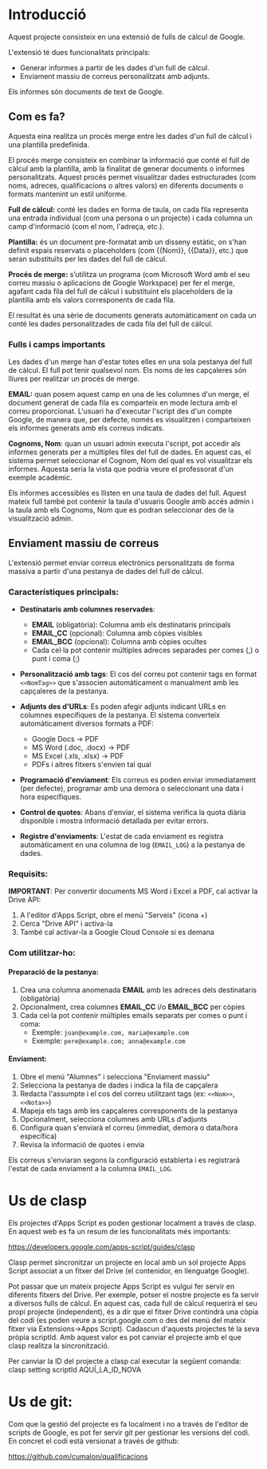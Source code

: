 # Introducció

Aquest projecte consisteix en una extensió de fulls de càlcul de Google.

L'extensió té dues funcionalitats principals:
- Generar informes a partir de les dades d'un full de càlcul. 
- Enviament massiu de correus personalitzats amb adjunts.

Els informes són documents de text de Google.

## Com es fa?

Aquesta eina realitza un procés merge entre les dades d'un full de càlcul i una plantilla predefinida.

El procés merge consisteix en combinar la informació que conté el full de càlcul amb la plantilla, amb la finalitat de generar documents o informes personalitzats. Aquest procés permet visualitzar dades estructurades (com noms, adreces, qualificacions o altres valors) en diferents documents o formats mantenint un estil uniforme.

**Full de càlcul:** conté les dades en forma de taula, on cada fila representa una entrada individual (com una persona o un projecte) i cada columna un camp d'informació (com el nom, l'adreça, etc.).

**Plantilla:** és un document pre-formatat amb un disseny estàtic, on s'han definit espais reservats o placeholders (com {{Nom}}, {{Data}}, etc.) que seran substituïts per les dades del full de càlcul.

**Procés de merge:** s’utilitza un programa (com Microsoft Word amb el seu correu massiu o aplicacions de Google Workspace) per fer el merge, agafant cada fila del full de càlcul i substituint els placeholders de la plantilla amb els valors corresponents de cada fila.

El resultat és una sèrie de documents generats automàticament on cada un conté les dades personalitzades de cada fila del full de càlcul.

### Fulls i camps importants

Les dades d'un merge han d'estar totes elles en una sola pestanya del full de càlcul. El full pot tenir qualsevol nom. Els noms de les capçaleres són lliures per realitzar un procés de merge.

**EMAIL:** quan posem aquest camp en una de les columnes d'un merge, el document generat de cada fila es comparteix en mode lectura amb el correu proporcionat. L'usuari ha d'executar l'script des d'un compte Google, de manera que, per defecte, només es visualitzen i comparteixen els informes generats amb els correus indicats.

**Cognoms, Nom**: quan un usuari admin executa l'script, pot accedir als informes generats per a múltiples files del full de dades. En aquest cas, el sistema permet seleccionar el Cognom, Nom del qual es vol visualitzar els informes. Aquesta seria la vista que podria veure el professorat d'un exemple acadèmic.

Els informes accessibles es llisten en una taula de dades del full. Aquest mateix full també pot contenir la taula d'usuaris Google amb accés admin i la taula amb els Cognoms, Nom que es podran seleccionar des de la visualització admin.


## Enviament massiu de correus

L'extensió permet enviar correus electrònics personalitzats de forma massiva a partir d'una pestanya de dades del full de càlcul.

### Característiques principals:

- **Destinataris amb columnes reservades**: 
  - **EMAIL** (obligatòria): Columna amb els destinataris principals
  - **EMAIL_CC** (opcional): Columna amb còpies visibles
  - **EMAIL_BCC** (opcional): Columna amb còpies ocultes
  - Cada cel·la pot contenir múltiples adreces separades per comes (,) o punt i coma (;)

- **Personalització amb tags**: El cos del correu pot contenir tags en format `<<NomTag>>` que s'associen automàticament o manualment amb les capçaleres de la pestanya.

- **Adjunts des d'URLs**: Es poden afegir adjunts indicant URLs en columnes específiques de la pestanya. El sistema converteix automàticament diversos formats a PDF:
  - Google Docs → PDF
  - MS Word (.doc, .docx) → PDF
  - MS Excel (.xls, .xlsx) → PDF
  - PDFs i altres fitxers s'envien tal qual

- **Programació d'enviament**: Els correus es poden enviar immediatament (per defecte), programar amb una demora o seleccionant una data i hora específiques.

- **Control de quotes**: Abans d'enviar, el sistema verifica la quota diària disponible i mostra informació detallada per evitar errors.

- **Registre d'enviaments**: L'estat de cada enviament es registra automàticament en una columna de log (`EMAIL_LOG`) a la pestanya de dades.

### Requisits:

**IMPORTANT**: Per convertir documents MS Word i Excel a PDF, cal activar la Drive API:

1. A l'editor d'Apps Script, obre el menú "Serveis" (icona +)
2. Cerca "Drive API" i activa-la
3. També cal activar-la a Google Cloud Console si es demana

### Com utilitzar-ho:

#### Preparació de la pestanya:

1. Crea una columna anomenada **EMAIL** amb les adreces dels destinataris (obligatòria)
2. Opcionalment, crea columnes **EMAIL_CC** i/o **EMAIL_BCC** per còpies
3. Cada cel·la pot contenir múltiples emails separats per comes o punt i coma:
   - Exemple: `joan@example.com, maria@example.com`
   - Exemple: `pere@example.com; anna@example.com`

#### Enviament:

1. Obre el menú "Alumnes" i selecciona "Enviament massiu"
2. Selecciona la pestanya de dades i indica la fila de capçalera
3. Redacta l'assumpte i el cos del correu utilitzant tags (ex: `<<Nom>>`, `<<Nota>>`)
4. Mapeja els tags amb les capçaleres corresponents de la pestanya
5. Opcionalment, selecciona columnes amb URLs d'adjunts
6. Configura quan s'enviarà el correu (immediat, demora o data/hora específica)
7. Revisa la informació de quotes i envia

Els correus s'enviaran segons la configuració establerta i es registrarà l'estat de cada enviament a la columna `EMAIL_LOG`.

# Us de clasp

Els projectes d'Apps Script es poden gestionar localment a través de clasp. En aquest web es fa un resum de les funcionalitats més importants:

 https://developers.google.com/apps-script/guides/clasp

Clasp permet sincronitzar un projecte en local amb un sol projecte Apps Script associat a un fitxer del Drive (el contenidor, en llenguatge Google).

Pot passar que un mateix projecte Apps Script es vulgui fer servir en diferents fitxers del Drive. Per exemple, potser el nostre projecte es fa servir a diversos fulls de càlcul. En aquest cas, cada full de càlcul requerirà el seu propi projecte (independent), és a dir que el fitxer Drive contindrà una còpia del codi (es poden veure a script.google.com o des del menú del mateix fitxer via Extensions->Apps Script). Cadascun d'aquests projectes té la seva pròpia scriptId. Amb aquest valor es pot canviar el projecte amb el que clasp realitza la sincronització.

Per canviar la ID del projecte a clasp cal executar la següent comanda:
 clasp setting scriptId AQUÍ_LA_ID_NOVA


# Us de git:

Com que la gestió del projecte es fa localment i no a través de l'editor de scripts de Google, es pot fer servir git per gestionar les versions del codi. En concret el codi està versionat a través de github:

 https://github.com/cumalon/qualificacions

